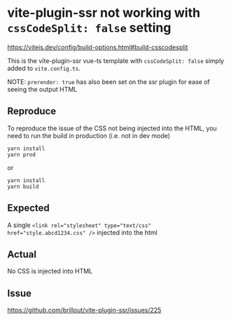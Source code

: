 # vite-plugin-ssr not working with `cssCodeSplit: false` setting

https://vitejs.dev/config/build-options.html#build-csscodesplit

This is the vite-plugin-ssr vue-ts template with `cssCodeSplit: false` simply added to `vite.config.ts`.

NOTE: `prerender: true` has also been set on the ssr plugin for ease of seeing the output HTML

## Reproduce
To reproduce the issue of the CSS not being injected into the HTML, you need to run the build in production (i.e. not in dev mode)

```
yarn install
yarn prod
```

or 

```
yarn install
yarn build
```

## Expected
A single `<link rel="stylesheet" type="text/css" href="style.abcd1234.css" />` injected into the html

## Actual
No CSS is injected into HTML

## Issue
https://github.com/brillout/vite-plugin-ssr/issues/225
